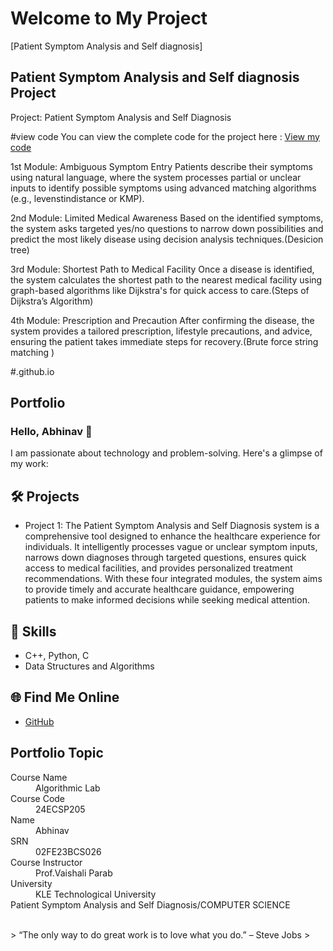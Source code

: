 # Welcome to My Project

[Patient Symptom Analysis and Self diagnosis]


## Patient Symptom Analysis and Self diagnosis Project 
 Project: Patient Symptom Analysis and Self Diagnosis 

 #view code 
You can view the complete code for the project here :
[View my code](Project1.cpp)

1st Module: Ambiguous Symptom Entry
Patients describe their symptoms using natural language, where the system processes partial or unclear inputs to identify possible symptoms using advanced matching algorithms (e.g., levenstindistance  or KMP).

2nd Module: Limited Medical Awareness
Based on the identified symptoms, the system asks targeted yes/no questions to narrow down possibilities and predict the most likely disease using decision analysis techniques.(Desicion tree)

3rd Module: Shortest Path to Medical Facility
Once a disease is identified, the system calculates the shortest path to the nearest medical facility using graph-based algorithms like Dijkstra's for quick access to care.(Steps of Dijkstra’s Algorithm)

4th Module: Prescription and Precaution
After confirming the disease, the system provides a tailored prescription, lifestyle precautions, and advice, ensuring the patient takes immediate steps for recovery.(Brute force string matching )


     
#.github.io  

## Portfolio

### Hello, Abhinav 👋

I am passionate about technology and problem-solving. Here's a glimpse of my work:

## 🛠 Projects
- Project 1: The Patient Symptom Analysis and Self Diagnosis system is a comprehensive tool designed to enhance the healthcare experience for individuals. It intelligently processes vague or unclear symptom inputs, narrows down diagnoses through targeted questions, ensures quick access to medical facilities, and provides personalized treatment recommendations. With these four integrated modules, the system aims to provide timely and accurate healthcare guidance, empowering patients to make informed decisions while seeking medical attention.



## 🚀 Skills
- C++, Python, C
- Data Structures and Algorithms

## 🌐 Find Me Online
- [GitHub](https://github.com/AbhinavAnkalgi413)


## Portfolio Topic

<dl>
<dt>Course Name</dt>
<dd>Algorithmic Lab</dd>
<dt>Course Code</dt>
<dd>24ECSP205</dd>
<dt>Name</dt>
<dd>Abhinav</dd>
<dt>SRN</dt>
<dd>02FE23BCS026</dd>
<dt>Course Instructor</dt>
<dd>Prof.Vaishali Parab</dd>
<dt>University</dt>
<dd>KLE Technological University</dd>
<dt>Patient Symptom Analysis and Self Diagnosis/COMPUTER SCIENCE</dt>
</dl>

<br> 
> “The only way to do great work is to love what you do.” – Steve Jobs
>
